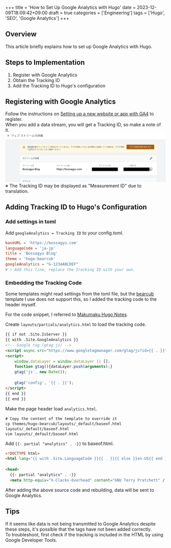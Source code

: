 +++
title = 'How to Set Up Google Analytics with Hugo'
date = 2023-12-09T18:09:42+09:00
draft = true
categories = ['Engineering']
tags = ['Hugo', 'SEO', 'Google Analytics']
+++

## Overview
This article briefly explains how to set up Google Analytics with Hugo.

## Steps to Implementation
1. Register with Google Analytics
2. Obtain the Tracking ID
3. Add the Tracking ID to Hugo's configuration

## Registering with Google Analytics
Follow the instructions on [Setting up a new website or app with GA4](https://support.google.com/analytics/answer/9304153?hl=ja) to register.  
When you add a data stream, you will get a Tracking ID, so make a note of it.
![Add Data Stream Screen](img-003-001.png)
※ The Tracking ID may be displayed as "Measurement ID" due to translation.

## Adding Tracking ID to Hugo's Configuration
### Add settings in toml
Add `googleAnalytics = Tracking ID` to your config.toml.

```toml
baseURL = 'https://bossagyu.com'
languageCode = 'ja-jp'
title = 'Bossagyu Blog'
theme = 'hugo-bearcub'
googleAnalytics = "G-1234ABCDEF"
# ↑ Add this line, replace the Tracking ID with your own.
```

### Embedding the Tracking Code
Some templates might read settings from the toml file, but the [bearcub](https://github.com/clente/hugo-bearcub/tree/main) template I use does not support this, so I added the tracking code to the header myself.

For the code snippet, I referred to [Makumaku Hugo Notes](https://github.com/clente/hugo-bearcub/tree/main).

Create `layouts/partials/analytics.html` to load the tracking code.

```html
{{ if not .Site.IsServer }}
{{ with .Site.GoogleAnalytics }}
<!-- Google tag (gtag.js) -->
<script async src="https://www.googletagmanager.com/gtag/js?id={{ . }}"></script>
<script>
    window.dataLayer = window.dataLayer || [];
    function gtag(){dataLayer.push(arguments);}
    gtag('js', new Date());

    gtag('config', '{{ . }}');
</script>
{{ end }}
{{ end }}
```

Make the page header load `analytics.html`.

```shell
# Copy the content of the template to override it
cp themes/hugo-bearcub/layouts/_default/baseof.html layouts/_default/baseof.html 
vim layouts/_default/baseof.html 
```

Add `{{- partial "analytics" . -}}` to baseof.html.

```html
<!DOCTYPE html>
<html lang="{{ with .Site.LanguageCode }}{{ . }}{{ else }}en-US{{ end }}">

<head>
  {{- partial "analytics" . -}}
  <meta http-equiv="X-Clacks-Overhead" content="GNU Terry Pratchett" /
```

After adding the above source code and rebuilding, data will be sent to Google Analytics.

## Tips

If it seems like data is not being transmitted to Google Analytics despite these steps, it's possible that the tags have not been added correctly.  
To troubleshoot, first check if the tracking is included in the HTML by using Google Developer Tools.